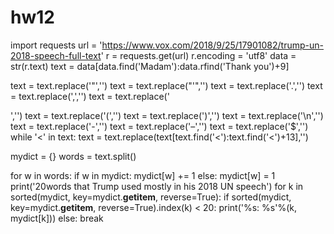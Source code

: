 # hw12
import requests
url = 'https://www.vox.com/2018/9/25/17901082/trump-un-2018-speech-full-text'
r = requests.get(url)
r.encoding = 'utf8'
data = str(r.text)
text = data[data.find('Madam'):data.rfind('Thank you')+9]

text = text.replace('"','')
text = text.replace("'",'')
text = text.replace('.','')
text = text.replace(',','')
text = text.replace('</p>','')
text = text.replace('(','')
text = text.replace(')','')
text = text.replace('\n','')
text = text.replace('-','')
text = text.replace('–','')
text = text.replace('$','')
while '<' in text:
    text = text.replace(text[text.find('<'):text.find('<')+13],'')

    
mydict = {}
words = text.split()

for w in words:
    if w in mydict:
        mydict[w] += 1
    else:
        mydict[w] = 1
print('20words that Trump used mostly in his 2018 UN speech')
for k in sorted(mydict, key=mydict.__getitem__, reverse=True):
    if sorted(mydict, key=mydict.__getitem__, reverse=True).index(k) < 20:
        print('%s: %s'%(k, mydict[k]))
    else:
        break
